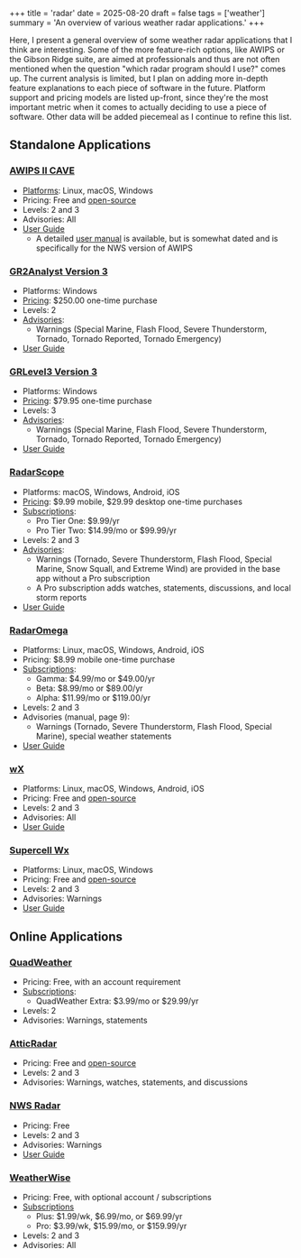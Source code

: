 +++
title = 'radar'
date = 2025-08-20
draft = false
tags = ['weather']
summary = 'An overview of various weather radar applications.'
+++

Here, I present a general overview of some weather radar applications that I think are interesting.
Some of the more feature-rich options, like AWIPS or the Gibson Ridge suite, are aimed at professionals and thus are not often mentioned when the question "which radar program should I use?" comes up.
The current analysis is limited, but I plan on adding more in-depth feature explanations to each piece of software in the future.
Platform support and pricing models are listed up-front, since they're the most important metric when it comes to actually deciding to use a piece of software.
Other data will be added piecemeal as I continue to refine this list.

## Standalone Applications

### [AWIPS II CAVE](https://unidata.github.io/awips2/install/install-cave/)

- [Platforms](https://unidata.github.io/awips2/install/install-cave/#latest-cave-versions): Linux, macOS, Windows
- Pricing: Free and [open-source](https://github.com/Unidata/awips2)
- Levels: 2 and 3
- Advisories: All
- [User Guide](https://unidata.github.io/awips2/)
    - A detailed [user manual](https://unidata.github.io/awips2/raytheon/cave_d2d/) is available, but is somewhat dated and is specifically for the NWS version of AWIPS

### [GR2Analyst Version 3](https://www.grlevelx.com/gr2analyst_3/)

- Platforms: Windows
- [Pricing](https://www.grlevelx.com/gr2analyst_3/#purchase): $250.00 one-time purchase
- Levels: 2
- [Advisories](https://www.grlevelx.com/manuals/warnings/):
    - Warnings (Special Marine, Flash Flood, Severe Thunderstorm, Tornado, Tornado Reported, Tornado Emergency)
- [User Guide](https://www.grlevelx.com/manuals/gr2analyst_2/)

### [GRLevel3 Version 3](https://www.grlevelx.com/grlevel3_3/)

- Platforms: Windows
- [Pricing](https://www.grlevelx.com/grlevel3_3/#purchase): $79.95 one-time purchase
- Levels: 3
- [Advisories](https://www.grlevelx.com/manuals/warnings/):
    - Warnings (Special Marine, Flash Flood, Severe Thunderstorm, Tornado, Tornado Reported, Tornado Emergency)
- [User Guide](https://www.grlevelx.com/manuals/grlevel3_2/)

### [RadarScope](https://radarscope.zendesk.com/hc/en-us)

- Platforms: macOS, Windows, Android, iOS
- [Pricing](https://radarscope.zendesk.com/hc/en-us/articles/8991808352914-How-to-Purchase): $9.99 mobile, $29.99 desktop one-time purchases
- [Subscriptions](https://radarscope.zendesk.com/hc/en-us/articles/8991862852754-Upgrading-Your-RadarScope-Experience):
    - Pro Tier One: $9.99/yr
    - Pro Tier Two: $14.99/mo or $99.99/yr
- Levels: 2 and 3
- [Advisories](https://radarscope.zendesk.com/hc/en-us/articles/8989939553682-Weather-Bulletins):
    - Warnings (Tornado, Severe Thunderstorm, Flash Flood, Special Marine, Snow Squall, and Extreme Wind) are provided in the base app without a Pro subscription
    - A Pro subscription adds watches, statements, discussions, and local storm reports
- [User Guide](https://radarscope.zendesk.com/hc/en-us/categories/8970574236050-User-s-Guide)

### [RadarOmega](https://www.radaromega.com/)

- Platforms: Linux, macOS, Windows, Android, iOS
- Pricing: $8.99 mobile one-time purchase
- [Subscriptions](https://www.radaromega.com/#subscriptions):
    - Gamma: $4.99/mo or $49.00/yr
    - Beta: $8.99/mo or $89.00/yr
    - Alpha: $11.99/mo or $119.00/yr
- Levels: 2 and 3
- Advisories (manual, page 9):
    - Warnings (Tornado, Severe Thunderstorm, Flash Flood, Special Marine), special weather statements
- [User Guide](https://www.sdsweather.com/PDF/RO_UserGuide_2024NEW.pdf)

### [wX](https://gitlab.com/joshua.tee/wx)

- Platforms: Linux, macOS, Windows, Android, iOS
- Pricing: Free and [open-source](https://gitlab.com/joshua.tee/wx)
- Levels: 2 and 3
- Advisories: All
- [User Guide](https://gitlab.com/joshua.tee/wxl23/-/blob/master/doc/FAQ.md)

### [Supercell Wx](https://supercellwx.net/)

- Platforms: Linux, macOS, Windows
- Pricing: Free and [open-source](https://github.com/dpaulat/supercell-wx)
- Levels: 2 and 3
- Advisories: Warnings
- [User Guide](https://supercell-wx.readthedocs.io/en/stable/index.html)

## Online Applications

### [QuadWeather](https://radar.quadweather.com/)

- Pricing: Free, with an account requirement
- [Subscriptions](https://radar.quadweather.com/auth/account):
    - QuadWeather Extra: $3.99/mo or $29.99/yr
- Levels: 2
- Advisories: Warnings, statements

### [AtticRadar](https://atticradar.steepatticstairs.net/)

- Pricing: Free and [open-source](https://github.com/SteepAtticStairs/AtticRadar)
- Levels: 2 and 3
- Advisories: Warnings, watches, statements, and discussions

### [NWS Radar](https://radar.weather.gov/)

- Pricing: Free
- Levels: 2 and 3
- Advisories: Warnings
- [User Guide](https://www.weather.gov/radarfaq)

### [WeatherWise](https://web.weatherwise.app)

- Pricing: Free, with optional account / subscriptions
- [Subscriptions](https://apps.apple.com/us/app/weatherwise-app/id6736407724)
    - Plus: $1.99/wk, $6.99/mo, or $69.99/yr
    - Pro: $3.99/wk, $15.99/mo, or $159.99/yr
- Levels: 2 and 3
- Advisories: All
